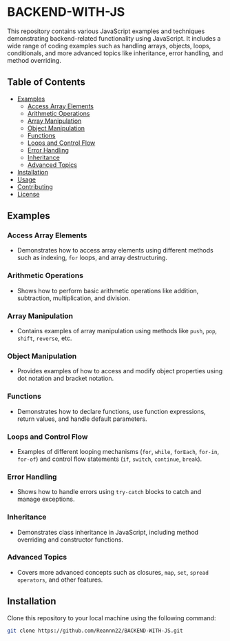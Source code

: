 # BACKEND-WITH-JS

This repository contains various JavaScript examples and techniques demonstrating backend-related functionality using JavaScript. It includes a wide range of coding examples such as handling arrays, objects, loops, conditionals, and more advanced topics like inheritance, error handling, and method overriding. 

## Table of Contents

- [Examples](#examples)
  - [Access Array Elements](#accessarrayelement)
  - [Arithmetic Operations](#arithmeticoperator)
  - [Array Manipulation](#arraymanipulationusingpush)
  - [Object Manipulation](#changevalueinobjectproperty)
  - [Functions](#function)
  - [Loops and Control Flow](#looping)
  - [Error Handling](#trycatch)
  - [Inheritance](#inheritence)
  - [Advanced Topics](#advanced-topics)
- [Installation](#installation)
- [Usage](#usage)
- [Contributing](#contributing)
- [License](#license)

## Examples

### Access Array Elements
- Demonstrates how to access array elements using different methods such as indexing, `for` loops, and array destructuring.

### Arithmetic Operations
- Shows how to perform basic arithmetic operations like addition, subtraction, multiplication, and division.

### Array Manipulation
- Contains examples of array manipulation using methods like `push`, `pop`, `shift`, `reverse`, etc.

### Object Manipulation
- Provides examples of how to access and modify object properties using dot notation and bracket notation.

### Functions
- Demonstrates how to declare functions, use function expressions, return values, and handle default parameters.

### Loops and Control Flow
- Examples of different looping mechanisms (`for`, `while`, `forEach`, `for-in`, `for-of`) and control flow statements (`if`, `switch`, `continue`, `break`).

### Error Handling
- Shows how to handle errors using `try-catch` blocks to catch and manage exceptions.

### Inheritance
- Demonstrates class inheritance in JavaScript, including method overriding and constructor functions.

### Advanced Topics
- Covers more advanced concepts such as closures, `map`, `set`, `spread operators`, and other features.

## Installation

Clone this repository to your local machine using the following command:

```bash
git clone https://github.com/Reannn22/BACKEND-WITH-JS.git
